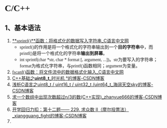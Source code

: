 # <font face="Monaco">C/C++</font>

## 1、基本语法

1. [**<font face="Monaco">sprintf()</font>**函数：将格式化的数据写入字符串_C语言中文网](http://c.biancheng.net/cpp/html/295.html)
   - <font face="Monaco">sprintf()</font>的作用是将一个格式化的字符串输出到一个**目的字符串**中，而<font face="Monaco">printf()</font>是将一个格式化的字符串**输出到屏幕**。
   - <font face="Monaco">int sprintf(char *str, char * format [, argument, ...])</font>。<font face="Monaco">str</font>为要写入的字符串；<font face="Monaco">format</font>为格式化字符串，与<font face="Monaco">printf()</font>函数相同；<font face="Monaco">argument</font>为变量。
2. [<font face="Monaco">fscanf()</font>函数：将文件流中的数据格式化输入_C语言中文网](http://c.biancheng.net/cpp/html/2522.html)
2. [C++基础之**uint8_t**_时光机 °的博客-CSDN博客](https://blog.csdn.net/qq_19784349/article/details/82927169)
2. [浅析C语言之uint8_t / uint16_t / uint32_t /uint64_t_海阔天空sky的博客-CSDN博客](https://blog.csdn.net/Mary19920410/article/details/71518130)
2. [求一个数组中出现次数超过n/3的数(C++实现)_zhanyue666的博客-CSDN博客](https://blog.csdn.net/weixin_41106545/article/details/83213354?spm=1001.2101.3001.6650.6&utm_medium=distribute.pc_relevant.none-task-blog-2~default~BlogCommendFromBaidu~Rate-6.pc_relevant_default&depth_1-utm_source=distribute.pc_relevant.none-task-blog-2~default~BlogCommendFromBaidu~Rate-6.pc_relevant_default&utm_relevant_index=8)
2. [开学回归力扣：第十二题—— 229. 求众数 II（摩尔投票法）_xiangguang_fight的博客-CSDN博客](https://blog.csdn.net/xiangguang_fight/article/details/114839642?spm=1001.2101.3001.6650.8&utm_medium=distribute.pc_relevant.none-task-blog-2~default~BlogCommendFromBaidu~Rate-8.pc_relevant_default&depth_1-utm_source=distribute.pc_relevant.none-task-blog-2~default~BlogCommendFromBaidu~Rate-8.pc_relevant_default&utm_relevant_index=10)
2. 


